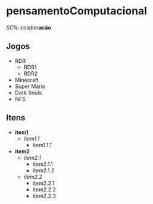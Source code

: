 # pensamentoComputacional

*SCN*: colabor**acão**

## Jogos

- RDR
  - RDR1
  - RDR2
- Minecraft
- Super Mário
- Dark Souls
- NFS

## Itens

- **item1**
  - *item1.1*
    - item1.1.1
- **item2**
  - *item2.1*
    - item2.1.1
    - item2.1.2
  - *item2.2*
    - item2.2.1
    - item2.2.2
    - item2.2.3

